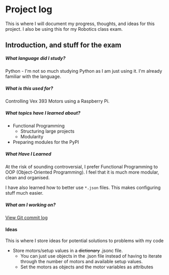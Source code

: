 # Project log
This is where I will document my progress, thoughts, and ideas for this project. I also be using
this for my Robotics class exam.

## Introduction, and stuff for the exam

##### What language did I study?
Python - I'm not so much studying Python as I am just using it. I'm already familiar with the 
language.

##### What is this used for?
Controlling Vex 393 Motors using a Raspberry Pi. 

##### What topics have I learned about?
- Functional Programming
	- Structuring large projects
	- Modularity
- Preparing modules for the PyPI

##### What Have I Learned
At the risk of sounding controversial, I prefer Functional Programming to OOP (Object-Oriented 
Programming). I feel that it is much more modular, clean and organised. 

I have also learned how to better use `*.json` files. This makes configuring stuff much easier.

##### What am I working on?
[View Git commit log](https://github.com/bpetterborg/pi_vex_393/commits/main)


#### Ideas
This is where I store ideas for potential solutions to problems with my code

- Store motors/setup values in a ~~dictionary~~ .jsonc file. 
	- You can just use objects in the .json file instead of having to iterate through
		the number of motors and available setup values.
	- Set the motors as objects and the motor variables as attributes

